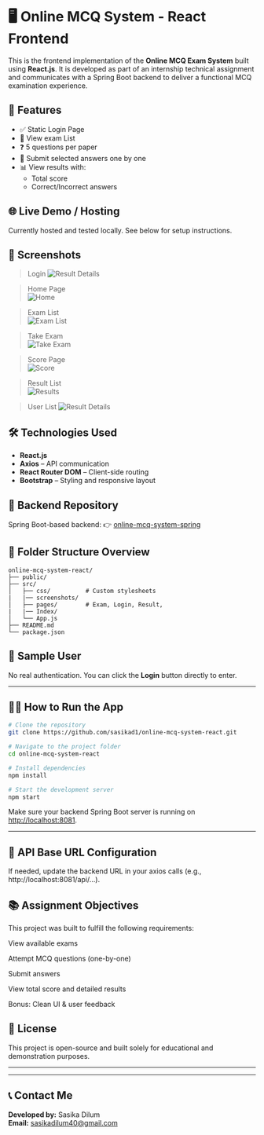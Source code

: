 # 🖥️ Online MCQ System - React Frontend

This is the frontend implementation of the **Online MCQ Exam System** built using **React.js**. It is developed as part of an internship technical assignment and communicates with a Spring Boot backend to deliver a functional MCQ examination experience.

## 🚀 Features

- ✅ Static Login Page
- 📄 View exam List
- ❓ 5 questions per paper
- 📩 Submit selected answers one by one
- 📊 View results with:
  - Total score
  - Correct/Incorrect answers

## 🌐 Live Demo / Hosting
Currently hosted and tested locally. See below for setup instructions.

## 📸 Screenshots

> Login
![Result Details](src/screenshots/login.png)

> Home Page  
![Home](src/screenshots/home.png)

> Exam List  
![Exam List](src/screenshots/exam-list.png)

> Take Exam  
![Take Exam](src/screenshots/take-exam.png)

> Score Page  
![Score](src/screenshots/score1.png)

> Result List  
![Results](src/screenshots/results.png)

> User List 
![Result Details](src/screenshots/user.png)



## 🛠️ Technologies Used

- **React.js**
- **Axios** – API communication
- **React Router DOM** – Client-side routing
- **Bootstrap** – Styling and responsive layout

## 🔗 Backend Repository

Spring Boot-based backend:
👉 [online-mcq-system-spring](https://github.com/sasikad1/online-mcq-system-spring)

## 📂 Folder Structure Overview

```plaintext
online-mcq-system-react/
├── public/
├── src/
│   ├── css/          # Custom stylesheets
|   |── screenshots/
│   ├── pages/        # Exam, Login, Result, 
|   |── Index/    
│   └── App.js
├── README.md
└── package.json
```

## 🧪 Sample User

No real authentication. You can click the **Login** button directly to enter.

---

## 🏃‍♂️ How to Run the App

```bash
# Clone the repository
git clone https://github.com/sasikad1/online-mcq-system-react.git

# Navigate to the project folder
cd online-mcq-system-react

# Install dependencies
npm install

# Start the development server
npm start
```

Make sure your backend Spring Boot server is running on [http://localhost:8081](http://localhost:8081).

---

## 📩 API Base URL Configuration
If needed, update the backend URL in your axios calls (e.g., http://localhost:8081/api/...).

## 📚 Assignment Objectives
This project was built to fulfill the following requirements:

View available exams

Attempt MCQ questions (one-by-one)

Submit answers

View total score and detailed results

Bonus: Clean UI & user feedback

## 📌 License
This project is open-source and built solely for educational and demonstration purposes.

---

---

## 📞 Contact Me

**Developed by:** Sasika Dilum  
**Email:** [sasikadilum40@gmail.com](mailto:sasikadilum40@gmail.com)


